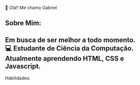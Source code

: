 👋 Olá!! Me chamo Gabriel 

Sobre Mim:
-----------------------------------------------------------------------------------------------------------------------------------------------------------------------------------------------------------------------
Em busca de ser melhor a todo momento. <br>
💻 Estudante de Ciência da Computação. <br>
Atualmente aprendendo HTML, CSS e Javascript. <br>
-----------------------------------------------------------------------------------------------------------------------------------------------------------------------------------------------------------------------
Habilidades:

